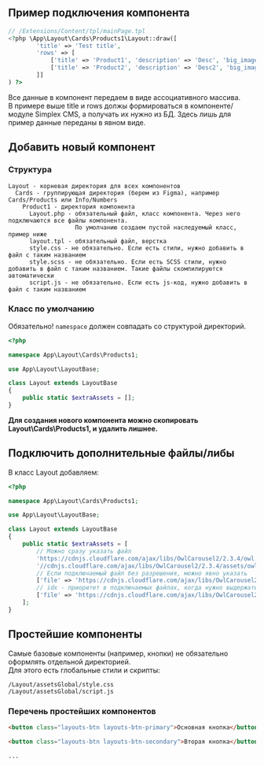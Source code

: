 ## Пример подключения компонента

```php
// /Extensions/Content/tpl/mainPage.tpl
<?php \App\Layout\Cards\Products1\Layout::draw([
        'title' => 'Test title',
        'rows' => [
            ['title' => 'Product1', 'description' => 'Desc', 'big_image' => 'zz'],
            ['title' => 'Product2', 'description' => 'Desc2', 'big_image' => 'zz2']
        ]]
) ?>
```

Все данные в компонент передаем в виде ассоциативного массива.  
В примере выше title и rows должы формироваться в компоненте/модуле Simplex CMS,
а получать их нужно из БД. Здесь лишь для пример данные переданы в явном виде.

## Добавить новый компонент

### Структура

```
Layout - корневая директория для всех компонентов
  Cards - группирующая директория (берем из Figma), например Cards/Products или Info/Numbers
    Product1 - директория компонента
      Layout.php - обязательный файл, класс компонента. Через него подключаются все файлы компонента.
                   По умолчанию создаем пустой наследуемый класс, пример ниже
      layout.tpl - обязательный файл, верстка
      style.css - не обязательно. Если есть стили, нужно добавить в файл с таким названием
      style.scss - не обязательно. Если есть SCSS стили, нужно добавить в файл с таким названием. Такие файлы скомпилируются автоматически
      script.js - не обязательно. Если есть js-код, нужно добавить в файл с таким названием
```

### Класс по умолчанию

Обязательно! `namespace` должен совпадать со структурой директорий.

```php
<?php

namespace App\Layout\Cards\Products1;

use App\Layout\LayoutBase;

class Layout extends LayoutBase
{
    public static $extraAssets = [];
}
```

**Для создания нового компонента можно скопировать Layout\Cards\Products1, и удалить лишнее.**

## Подключить дополнительные файлы/либы

В класс Layout добавляем:

```php
<?php

namespace App\Layout\Cards\Products1;

use App\Layout\LayoutBase;

class Layout extends LayoutBase
{
    public static $extraAssets = [
        // Можно сразу указать файл
        'https://cdnjs.cloudflare.com/ajax/libs/OwlCarousel2/2.3.4/owl.carousel.min.js',
        '//cdnjs.cloudflare.com/ajax/libs/OwlCarousel2/2.3.4/assets/owl.carousel.min.css',
        // Если подключаемый файл без разрешения, можно явно указать
        ['file' => 'https://cdnjs.cloudflare.com/ajax/libs/OwlCarousel2/2.3.4/assets/somefile', 'type' => 'css'],
        // idx - приоритет в подключаемых файлах, когда нужно выдержать порядок, 0 - выше всех, 100 - ниже всех
        ['file' => 'https://cdnjs.cloudflare.com/ajax/libs/OwlCarousel2/2.3.4/assets/somefile2.css', 'idx' => 50],
    ];
}
```

## Простейшие компоненты

Самые базовые компоненты (например, кнопки) не обязательно оформлять отдельной директорией.  
Для этого есть глобальные стили и скрипты:

```
/Layout/assetsGlobal/style.css
/Layout/assetsGlobal/script.js
```

### Перечень простейших компонентов

```html
<button class="layouts-btn layouts-btn-primary">Основная кнопка</button>

<button class="layouts-btn layouts-btn-secondary">Вторая кнопка</button>

...
```


